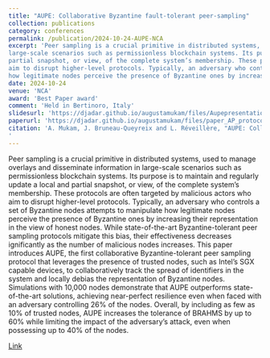 ```yaml
---
title: "AUPE: Collaborative Byzantine fault-tolerant peer-sampling"
collection: publications
category: conferences
permalink: /publication/2024-10-24-AUPE-NCA
excerpt: 'Peer sampling is a crucial primitive in distributed systems, used to manage overlays and disseminate information in
large-scale scenarios such as permissionless blockchain systems. Its purpose is to maintain and regularly update a local and
partial snapshot, or view, of the complete system’s membership. These protocols are often targeted by malicious actors who
aim to disrupt higher-level protocols. Typically, an adversary who controls a set of Byzantine nodes attempts to manipulate
how legitimate nodes perceive the presence of Byzantine ones by increasing their representation in the view of honest nodes.'
date: 2024-10-24
venue: 'NCA'
award: 'Best Paper award'
comment: 'Held in Bertinoro, Italy'
slidesurl: 'https://djadar.github.io/augustamukam/files/Aupepresentation.pdf'
paperurl: 'https://djadar.github.io/augustamukam/files/paper_AP_protocol__Byzantine_fault_tolerance_for_peer_sampling_service.pdf'
citation: 'A. Mukam, J. Bruneau-Queyreix and L. Réveillère, "AUPE: Collaborative Byzantine fault-tolerant peer-sampling," 2024 22nd International Symposium on Network Computing and Applications (NCA), Bertinoro, Italy, 2024, pp. 17-24, doi: 10.1109/NCA61908.2024.00015. keywords: {Fault tolerance;Protocols;Limiting;Fault tolerant systems;Collaboration;Peer-to-peer computing;Blockchains;Object recognition;Resilience;Gossip;Peer Sampling;Distributed System;Byzantine tolerance;Eclipse Attacks},
'
---
```


Peer sampling is a crucial primitive in distributed systems, used to manage overlays and disseminate information in
large-scale scenarios such as permissionless blockchain systems. Its purpose is to maintain and regularly update a local and
partial snapshot, or view, of the complete system’s membership. These protocols are often targeted by malicious actors who
aim to disrupt higher-level protocols. Typically, an adversary who controls a set of Byzantine nodes attempts to manipulate
how legitimate nodes perceive the presence of Byzantine ones by increasing their representation in the view of honest nodes.
While state-of-the-art Byzantine-tolerant peer sampling protocols mitigate this bias, their effectiveness decreases ignificantly as the number of malicious nodes increases. 
This paper introduces AUPE, the first collaborative Byzantine-tolerant peer sampling protocol that leverages the presence of trusted nodes, such as Intel’s SGX capable devices, to collaboratively track the spread of identifiers in the system and locally debias the representation of Byzantine nodes. Simulations with 10,000 nodes demonstrate that AUPE outperforms state-of-the-art solutions, achieving near-perfect resilience even when faced with an adversary controlling 26% of the nodes. Overall, by including as few as 10% of trusted nodes, AUPE increases the tolerance of BRAHMS by up to 60% while limiting the impact of the adversary’s attack, even when possessing up to 40% of the nodes.

<a href="https://ieeexplore.ieee.org/document/10945268">Link</a>
